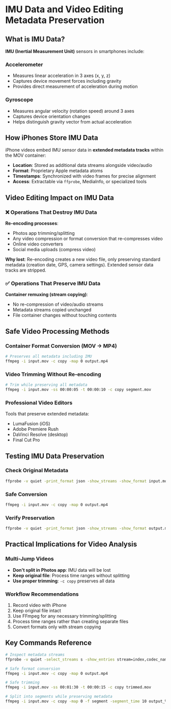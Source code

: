 # IMU Data and Video Editing Metadata Preservation

## What is IMU Data?

**IMU (Inertial Measurement Unit)** sensors in smartphones include:

### Accelerometer

- Measures linear acceleration in 3 axes (x, y, z)
- Captures device movement forces including gravity
- Provides direct measurement of acceleration during motion

### Gyroscope

- Measures angular velocity (rotation speed) around 3 axes
- Captures device orientation changes
- Helps distinguish gravity vector from actual acceleration

## How iPhones Store IMU Data

iPhone videos embed IMU sensor data in **extended metadata tracks** within the MOV container:

- **Location**: Stored as additional data streams alongside video/audio
- **Format**: Proprietary Apple metadata atoms
- **Timestamps**: Synchronized with video frames for precise alignment
- **Access**: Extractable via `ffprobe`, MediaInfo, or specialized tools

## Video Editing Impact on IMU Data

### ❌ Operations That Destroy IMU Data

**Re-encoding processes**:

- Photos app trimming/splitting
- Any video compression or format conversion that re-compresses video
- Online video converters
- Social media uploads (compress video)

**Why lost**: Re-encoding creates a new video file, only preserving standard metadata (creation date, GPS, camera settings). Extended sensor data tracks are stripped.

### ✅ Operations That Preserve IMU Data

**Container remuxing (stream copying)**:

- No re-compression of video/audio streams
- Metadata streams copied unchanged
- File container changes without touching contents

## Safe Video Processing Methods

### Container Format Conversion (MOV → MP4)

```bash
# Preserves all metadata including IMU
ffmpeg -i input.mov -c copy -map 0 output.mp4
```

### Video Trimming Without Re-encoding

```bash
# Trim while preserving all metadata
ffmpeg -i input.mov -ss 00:00:05 -t 00:00:10 -c copy segment.mov
```

### Professional Video Editors

Tools that preserve extended metadata:

- LumaFusion (iOS)
- Adobe Premiere Rush
- DaVinci Resolve (desktop)
- Final Cut Pro

## Testing IMU Data Preservation

### Check Original Metadata

```bash
ffprobe -v quiet -print_format json -show_streams -show_format input.mov
```

### Safe Conversion

```bash
ffmpeg -i input.mov -c copy -map 0 output.mp4
```

### Verify Preservation

```bash
ffprobe -v quiet -print_format json -show_streams -show_format output.mp4
```

## Practical Implications for Video Analysis

### Multi-Jump Videos

- **Don't split in Photos app**: IMU data will be lost
- **Keep original file**: Process time ranges without splitting
- **Use proper trimming**: `-c copy` preserves all data

### Workflow Recommendations

1. Record video with iPhone
2. Keep original file intact
3. Use FFmpeg for any necessary trimming/splitting
4. Process time ranges rather than creating separate files
5. Convert formats only with stream copying

## Key Commands Reference

```bash
# Inspect metadata streams
ffprobe -v quiet -select_streams s -show_entries stream=index,codec_name input.mov

# Safe format conversion
ffmpeg -i input.mov -c copy -map 0 output.mp4

# Safe trimming
ffmpeg -i input.mov -ss 00:01:30 -t 00:00:15 -c copy trimmed.mov

# Split into segments while preserving metadata
ffmpeg -i input.mov -c copy -map 0 -f segment -segment_time 10 output_%03d.mov
```
